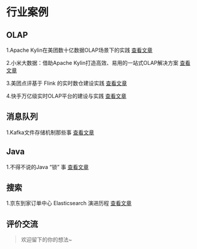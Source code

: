 #  行业案例

## OLAP

1.Apache Kylin在美团数十亿数据OLAP场景下的实践 [查看文章](https://mp.weixin.qq.com/s/rUSlZ_Pp4OPECiYQzbfb2A)

2.小米大数据：借助Apache Kylin打造高效、易用的一站式OLAP解决方案 [查看文章](https://mp.weixin.qq.com/s/JPK_wHHaI6KPbw3hP34H5g)

3.美团点评基于 Flink 的实时数仓建设实践 [查看文章](https://tech.meituan.com/meishi_data_flink.html)

4.快手万亿级实时OLAP平台的建设与实践 [查看文章](https://mp.weixin.qq.com/s/bKDtv892f4TJVV-JjW0vfQ)

## 消息队列

1.Kafka文件存储机制那些事 [查看文章](https://tech.meituan.com/kafka_fs_design_theory.html)

## Java

1.不得不说的Java “锁” 事 [查看文章](https://tech.meituan.com/Java_Lock.html)

## 搜索

1.京东到家订单中心 Elasticsearch 演进历程 [查看文章](https://mp.weixin.qq.com/s/TrCJJtvhjB2m29fOOa3Rzg)

## 评价交流

> 欢迎留下的你的想法~

<Valine></Valine>
